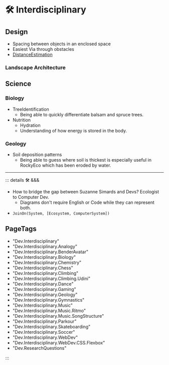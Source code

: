 # 🛠 Interdisciplinary

## Design

- Spacing between objects in an enclosed space
- Easiest Via through obstacles
- [DistanceEstimation](/encyclopedia/Anima/Estimation/DistanceEstimation)

### Landscape Architecture

## Science

### Biology

- TreeIdentification
    - Being able to quickly differentiate balsam and spruce trees.
- Nutrition
    - Hydration
    - Understanding of how energy is stored in the body.

### Geology

- Soil deposition patterns
    - Being able to guess where soil is thickest is especially useful in RockyEco which has been eroded by water.

---

<!-- =================================================== -->
<!-- =================================================== -->
<!-- =================================================== -->
<!-- =================================================== -->
<!-- =================================================== -->
::: details 🛠 &&&

- How to bridge the gap between Suzanne Simards and Devs? Ecologist to Computer Dev.
    - Diagrams don't require English or Code while they can represent both.
- `JoinOn(System, [Ecosystem, ComputerSystem])`

<h2>PageTags</h2>

- "Dev.Interdisciplinary"
- "Dev.Interdisciplinary.Analogy"
- "Dev.Interdisciplinary.BenderAvatar"
- "Dev.Interdisciplinary.Biology"
- "Dev.Interdisciplinary.Chemistry"
- "Dev.Interdisciplinary.Chess"
- "Dev.Interdisciplinary.Climbing"
- "Dev.Interdisciplinary.Climbing.Udini"
- "Dev.Interdisciplinary.Dance"
- "Dev.Interdisciplinary.Gaming"
- "Dev.Interdisciplinary.Geology"
- "Dev.Interdisciplinary.Gymnastics"
- "Dev.Interdisciplinary.Music"
- "Dev.Interdisciplinary.Music.Ritmo"
- "Dev.Interdisciplinary.Music.SongStructure"
- "Dev.Interdisciplinary.Parkour"
- "Dev.Interdisciplinary.Skateboarding"
- "Dev.Interdisciplinary.Soccer"
- "Dev.Interdisciplinary.WebDev"
- "Dev.Interdisciplinary.WebDev.CSS.Flexbox"
- "Dev.ResearchQuestions"

:::
